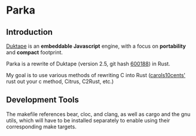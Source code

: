 Parka
=======

Introduction
------------

[Duktape](http://duktape.org/) is an **embeddable Javascript** engine,
with a focus on **portability** and **compact** footprint.

Parka is a rewrite of Duktape (version 2.5, git hash [600188](https://github.com/svaarala/duktape/tree/6001888049cb42656f8649db020e804bcdeca6a7)) in Rust.

My goal is to use various methods of rewriting C into Rust ([carols10cents'](https://github.com/carols10cents/rust-out-your-c-talk) rust out your c method, Citrus, C2Rust, etc.)

Development Tools
------------

The makefile references bear, cloc, and clang, as well as cargo and the gnu utils, which will have to be installed separately to enable using their corresponding make targets.
